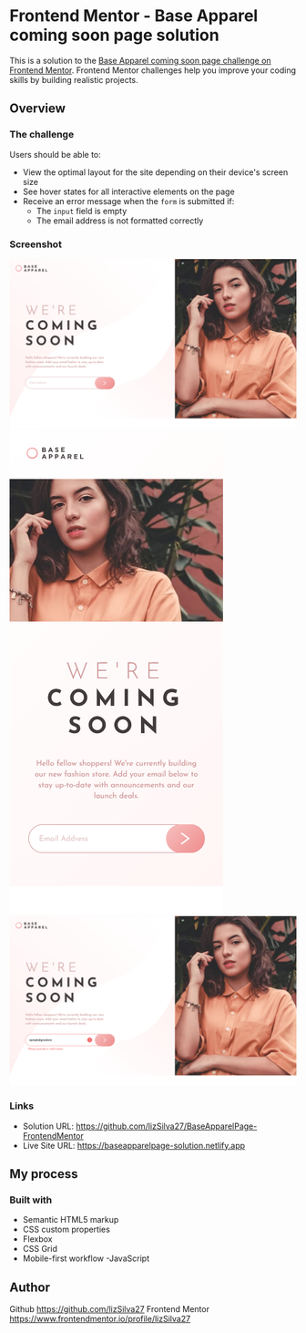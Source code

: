 # Frontend Mentor - Base Apparel coming soon page solution

This is a solution to the [Base Apparel coming soon page challenge on Frontend Mentor](https://www.frontendmentor.io/challenges/base-apparel-coming-soon-page-5d46b47f8db8a7063f9331a0). Frontend Mentor challenges help you improve your coding skills by building realistic projects. 

## Overview

### The challenge

Users should be able to:

- View the optimal layout for the site depending on their device's screen size
- See hover states for all interactive elements on the page
- Receive an error message when the `form` is submitted if:
  - The `input` field is empty
  - The email address is not formatted correctly

### Screenshot

![](./design/viewDesktop.png)
![](./design/viewMobile.png)
![](./design/activateStates.png)

### Links

- Solution URL: https://github.com/lizSilva27/BaseApparelPage-FrontendMentor
- Live Site URL: https://baseapparelpage-solution.netlify.app

## My process

### Built with

- Semantic HTML5 markup
- CSS custom properties
- Flexbox
- CSS Grid
- Mobile-first workflow
-JavaScript


## Author

Github https://github.com/lizSilva27
Frontend Mentor https://www.frontendmentor.io/profile/lizSilva27